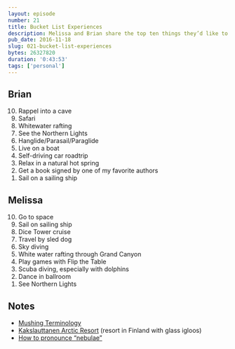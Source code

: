 ```yaml
---
layout: episode
number: 21
title: Bucket List Experiences
description: Melissa and Brian share the top ten things they’d like to experience.
pub_date: 2016-11-18
slug: 021-bucket-list-experiences
bytes: 26327820
duration: '0:43:53'
tags: ['personal']
---
```


<h2>Brian</h2>
<ol reversed>
<li>Rappel into a cave</li>
<li>Safari</li>
<li>Whitewater rafting</li>
<li>See the Northern Lights</li>
<li>Hanglide/Parasail/Paraglide</li>
<li>Live on a boat</li>
<li>Self-driving car roadtrip</li>
<li>Relax in a natural hot spring</li>
<li>Get a book signed by one of my favorite authors</li>
<li>Sail on a sailing ship</li>
</ol>

<h2>Melissa</h2>
<ol reversed>
<li>Go to space</li> 
<li>Sail on sailing ship</li> 
<li>Dice Tower cruise</li> 
<li>Travel by sled dog</li> 
<li>Sky diving</li> 
<li>White water rafting through Grand Canyon</li> 
<li>Play games with Flip the Table</li> 
<li>Scuba diving, especially with dolphins</li> 
<li>Dance in ballroom</li> 
<li>See Northern Lights</li> 
</ol>

<h2>Notes</h2>
<ul>
<li><a href="http://iditarod.com/about/mushing-terminology/">Mushing Terminology</a></li>
<li><a href="http://www.kakslauttanen.fi/en/accommodation/#glass-igloos">Kakslauttanen Arctic Resort</a> (resort in Finland with glass igloos)</li>
<li><a href="http://howjsay.com/pronunciation-of-nebulae">How to pronounce “nebulae”</a></li>
</ul>